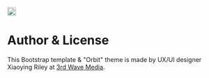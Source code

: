 <a href="https://jekyll-themes.com">
<img src="https://img.shields.io/badge/featured%20on-JT-red.svg" height="20" alt="Jekyll Themes Shield" >
</a>

# Author & License

This Bootstrap template & "Orbit" theme is made by UX/UI designer Xiaoying Riley at [3rd Wave Media](http://themes.3rdwavemedia.com/). 
